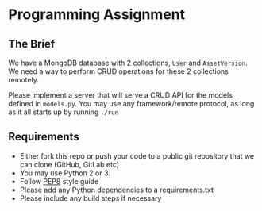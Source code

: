 # Programming Assignment

## The Brief

We have a MongoDB database with 2 collections, `User` and `AssetVersion`.
We need a way to perform CRUD operations for these 2 collections remotely.

Please implement a server that will serve a CRUD API for the models defined in `models.py`.
You may use any framework/remote protocol, as long as it all starts up by running `./run`


## Requirements

- Either fork this repo or push your code to a public git repository that we can clone (GitHub, GitLab etc)
- You may use Python 2 or 3.
- Follow [PEP8](https://www.python.org/dev/peps/pep-0008/) style guide 
- Please add any Python dependencies to a requirements.txt
- Please include any build steps if necessary
